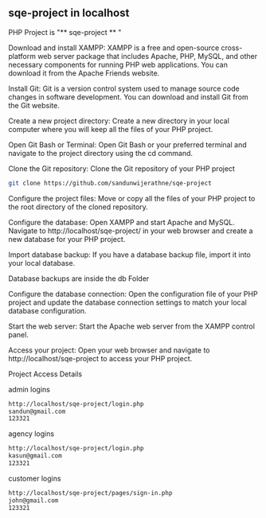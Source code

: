 ## sqe-project in localhost
PHP Project is "** sqe-project ** "<br>

Download and install XAMPP: XAMPP is a free and open-source cross-platform web server package that includes Apache, PHP, MySQL, and other necessary components for running PHP web applications. You can download it from the Apache Friends website.

Install Git: Git is a version control system used to manage source code changes in software development. You can download and install Git from the Git website.

Create a new project directory: Create a new directory in your local computer where you will keep all the files of your PHP project.

Open Git Bash or Terminal: Open Git Bash or your preferred terminal and navigate to the project directory using the cd command.

Clone the Git repository: Clone the Git repository of your PHP project
```bash
git clone https://github.com/sandunwijerathne/sqe-project
```

Configure the project files: Move or copy all the files of your PHP project to the root directory of the cloned repository.

Configure the database: Open XAMPP and start Apache and MySQL. Navigate to http://localhost/sqe-project/ in your web browser and create a new database for your PHP project.

Import database backup: If you have a database backup file, import it into your local database.

Database backups are inside the db Folder

Configure the database connection: Open the configuration file of your PHP project and update the database connection settings to match your local database configuration.

Start the web server: Start the Apache web server from the XAMPP control panel.

Access your project: Open your web browser and navigate to http://localhost/sqe-project to access your PHP project.

Project Access Details

admin logins
```bash
http://localhost/sqe-project/login.php
sandun@gmail.com
123321
```
agency logins
```bash
http://localhost/sqe-project/login.php
kasun@gmail.com
123321
```
customer logins
```bash
http://localhost/sqe-project/pages/sign-in.php
john@gmail.com
123321
```
